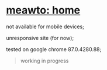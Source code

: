 # [meawto: home](https://meawto.github.io/)

not available for mobile devices;

unresponsive site (for now);


tested on google chrome 87.0.4280.88;

> working in progress